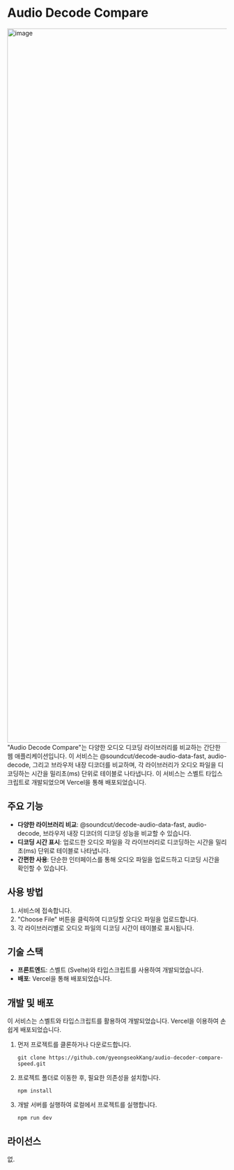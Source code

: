 # Audio Decode Compare
<img width="1637" alt="image" src="https://github.com/gyeongseokKang/audio-decoder-compare-speed/assets/61446585/a51b2992-2abb-441a-85f7-2a7450d4704d">
"Audio Decode Compare"는 다양한 오디오 디코딩 라이브러리를 비교하는 간단한 웹 애플리케이션입니다. 이 서비스는 @soundcut/decode-audio-data-fast, audio-decode, 그리고 브라우저 내장 디코더를 비교하며, 각 라이브러리가 오디오 파일을 디코딩하는 시간을 밀리초(ms) 단위로 테이블로 나타냅니다. 이 서비스는 스벨트 타입스크립트로 개발되었으며 Vercel을 통해 배포되었습니다.




## 주요 기능

- **다양한 라이브러리 비교**: @soundcut/decode-audio-data-fast, audio-decode, 브라우저 내장 디코더의 디코딩 성능을 비교할 수 있습니다.
- **디코딩 시간 표시**: 업로드한 오디오 파일을 각 라이브러리로 디코딩하는 시간을 밀리초(ms) 단위로 테이블로 나타냅니다.
- **간편한 사용**: 단순한 인터페이스를 통해 오디오 파일을 업로드하고 디코딩 시간을 확인할 수 있습니다.

## 사용 방법

1.  서비스에 접속합니다.
2.  "Choose File" 버튼을 클릭하여 디코딩할 오디오 파일을 업로드합니다.
3.  각 라이브러리별로 오디오 파일의 디코딩 시간이 테이블로 표시됩니다.

## 기술 스택

- **프론트엔드**: 스벨트 (Svelte)와 타입스크립트를 사용하여 개발되었습니다.
- **배포**: Vercel을 통해 배포되었습니다.

## 개발 및 배포

이 서비스는 스벨트와 타입스크립트를 활용하여 개발되었습니다. Vercel을 이용하여 손쉽게 배포되었습니다.

1.  먼저 프로젝트를 클론하거나 다운로드합니다.

    ```
    git clone https://github.com/gyeongseokKang/audio-decoder-compare-speed.git
    ```

2.  프로젝트 폴더로 이동한 후, 필요한 의존성을 설치합니다.

    ```
    npm install
    ```

3.  개발 서버를 실행하여 로컬에서 프로젝트를 실행합니다.

    ```
    npm run dev
    ```

## 라이선스

없.
